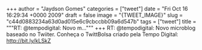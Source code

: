 
+++
author = "Jaydson Gomes"
categories = ["tweet"]
date = "Fri Oct 16 16:29:34 +0000 2009"
draft = false
image = "{TWEET_IMAGE}"
slug = "c44d0883234a63d0ad015e6c9cbccbb09a6d547b"
tags = ["tweet"]
title = """RT: @tempodigital: Novo m..."""
+++
RT: @tempodigital: Novo microblog baseado no Twiiter. Conheça o TwittBolsa criado pela Tempo Digital: http://bit.ly/kLSkZ
